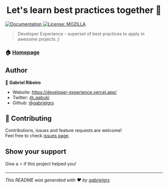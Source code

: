 <h1 align="center">Let's learn best practices together 👋</h1>
<p>
  <a href="https://github.com/gabrielgrs/lit-web" target="_blank">
    <img alt="Documentation" src="https://img.shields.io/badge/documentation-yes-brightgreen.svg" />
  </a>
  <a href="#" target="_blank">
    <img alt="License: MOZILLA" src="https://img.shields.io/badge/License-MOZILLA-orange.svg" />
  </a>
</p>

> Developer Experience - superset of best practices to apply in awesome projects ;)

### 🏠 [Homepage](https://github.com/gabrielgrs/developer-experience)

<!-- ## Install

```sh
yarn install
```

## Usage

```sh
yarn run start
```

## Run tests

```sh
yarn run test
``` -->

## Author

👤 **Gabriel Ribeiro**

- Website: https://developer-experience.vercel.app/
- Twitter: [@\_gabuki](https://twitter.com/_gabuki)
- Github: [@gabrielgrs](https://github.com/gabrielgrs)

## 🤝 Contributing

Contributions, issues and feature requests are welcome!<br />Feel free to check [issues page](https://github.com/gabrielgrs/lit-web/issues).

## Show your support

Give a ⭐️ if this project helped you!

---

_This README was generated with ❤️ by [gabrielgrs](https://github.com/gabrielgrs)_
